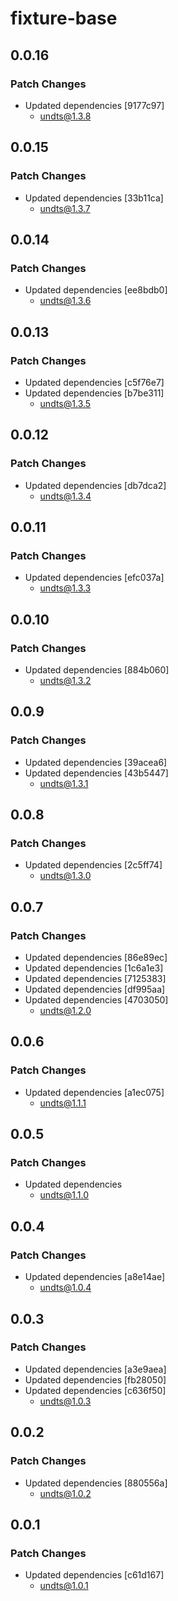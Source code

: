 # fixture-base

## 0.0.16

### Patch Changes

- Updated dependencies [9177c97]
  - undts@1.3.8

## 0.0.15

### Patch Changes

- Updated dependencies [33b11ca]
  - undts@1.3.7

## 0.0.14

### Patch Changes

- Updated dependencies [ee8bdb0]
  - undts@1.3.6

## 0.0.13

### Patch Changes

- Updated dependencies [c5f76e7]
- Updated dependencies [b7be311]
  - undts@1.3.5

## 0.0.12

### Patch Changes

- Updated dependencies [db7dca2]
  - undts@1.3.4

## 0.0.11

### Patch Changes

- Updated dependencies [efc037a]
  - undts@1.3.3

## 0.0.10

### Patch Changes

- Updated dependencies [884b060]
  - undts@1.3.2

## 0.0.9

### Patch Changes

- Updated dependencies [39acea6]
- Updated dependencies [43b5447]
  - undts@1.3.1

## 0.0.8

### Patch Changes

- Updated dependencies [2c5ff74]
  - undts@1.3.0

## 0.0.7

### Patch Changes

- Updated dependencies [86e89ec]
- Updated dependencies [1c6a1e3]
- Updated dependencies [7125383]
- Updated dependencies [df995aa]
- Updated dependencies [4703050]
  - undts@1.2.0

## 0.0.6

### Patch Changes

- Updated dependencies [a1ec075]
  - undts@1.1.1

## 0.0.5

### Patch Changes

- Updated dependencies
  - undts@1.1.0

## 0.0.4

### Patch Changes

- Updated dependencies [a8e14ae]
  - undts@1.0.4

## 0.0.3

### Patch Changes

- Updated dependencies [a3e9aea]
- Updated dependencies [fb28050]
- Updated dependencies [c636f50]
  - undts@1.0.3

## 0.0.2

### Patch Changes

- Updated dependencies [880556a]
  - undts@1.0.2

## 0.0.1

### Patch Changes

- Updated dependencies [c61d167]
  - undts@1.0.1
